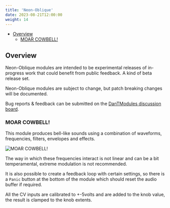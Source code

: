 ```yaml
---
title: 'Neon-Oblique'
date: 2023-08-21T12:00:00
weight: 14
---
```


- [Overview](#overview)
  - [MOAR COWBELL!](#moar-cowbell)

## Overview

Neon-Oblique modules are intended to be experimental releases of in-progress work that could benefit
from public feedback. A kind of beta release set.

Neon-Oblique modules are subject to change, but patch breaking changes will be documented.

Bug reports & feedback can be submitted on the [DanTModules discussion board](https://github.com/Miff-Real/DanTModules-Manual/discussions).

### MOAR COWBELL!

This module produces bell-like sounds using a combination of waveforms, frequencies, filters,
envelopes and effects.

![MOAR COWBELL!](https://library.vcvrack.com/screenshots/200/DanTModules/MoarCowbell.png)

The way in which these frequencies interact is not linear and can be a bit temperamental, extreme
modulation is not recommended.

It is also possible to create a feedback loop with certain settings, so there is a `Panic` button at
the bottom of the module which should reset the audio buffer if required.

All the CV inputs are calibrated to +-5volts and are added to the knob value, the result is clamped
to the knob extents.
